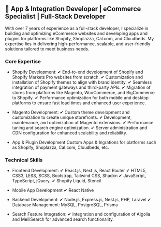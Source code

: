 ## 👋 App & Integration Developer | eCommerce Specialist | Full-Stack Developer

With over 7 years of experience as a full-stack developer, I specialize in building and optimizing eCommerce websites and developing apps and plugins for platforms like Shopify, Shoplazza, Cal.com, and Cloudbeds. My expertise lies in delivering high-performance, scalable, and user-friendly solutions tailored to meet business needs.

### Core Expertise
- Shopify Development:
✔ End-to-end development of Shopify and Shopify Markets Pro websites from scratch.
✔ Customization and installation of Shopify themes to align with brand identity.
✔ Seamless integration of payment gateways and third-party APIs.
✔ Migration of stores from platforms like Magento, WooCommerce, and BigCommerce to Shopify.
✔ Performance optimization for both mobile and desktop platforms to ensure fast load times and enhanced user experience.

- Magento Development:
✔ Custom theme development and customization to create unique storefronts.
✔ Development, maintenance, and optimization of Magento extensions.
✔ Performance tuning and search engine optimization.
✔ Server administration and CDN configuration for enhanced scalability and reliability.

- App & Plugin Development
Custom Apps & Ingrations for platforms such as Shopify, Shoplazza, Cal.com, Cloudbeds, etc.

### Technical Skills
- Frontend Development:
✔ React.js, Next.js, React Router
✔ HTML5, CSS3, LESS, SCSS, Bootstrap, Tailwind CSS, Shadcn
✔ JavaScript, TypeScript, jQuery, 
✔ Shopify Liquid, Stencil

- Mobile App Development
✔ React Native

- Backend Development:
✔ Node.js, Express.js, Nest.js, PHP, Laravel
✔ Database Management: MySQL, PostgreSQL, Prisma

- Search Feature Integration:
✔ Integration and configuration of Algolia and MeiliSearch for advanced search functionality.

